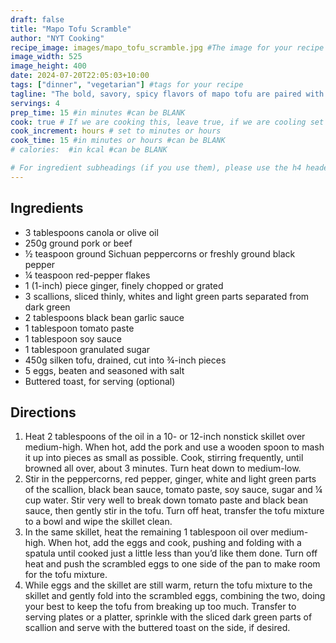 ```yaml
---
draft: false
title: "Mapo Tofu Scramble"
author: "NYT Cooking"
recipe_image: images/mapo_tofu_scramble.jpg #The image for your recipe
image_width: 525
image_height: 400
date: 2024-07-20T22:05:03+10:00
tags: ["dinner", "vegetarian"] #tags for your recipe
tagline: "The bold, savory, spicy flavors of mapo tofu are paired with the creamy richness of scrambled eggs in this hearty and comforting anytime-of-day meal."
servings: 4
prep_time: 15 #in minutes #can be BLANK
cook: true # If we are cooking this, leave true, if we are cooling set to false
cook_increment: hours # set to minutes or hours
cook_time: 15 #in minutes or hours #can be BLANK
# calories:  #in kcal #can be BLANK

# For ingredient subheadings (if you use them), please use the h4 header.  For print view I have those elements targeted
---
```



## Ingredients

- 3 tablespoons canola or olive oil
- 250g ground pork or beef
- ½ teaspoon ground Sichuan peppercorns or freshly ground black pepper
- ¼ teaspoon red-pepper flakes
- 1 (1-inch) piece ginger, finely chopped or grated
- 3 scallions, sliced thinly, whites and light green parts separated from dark green
- 2 tablespoons black bean garlic sauce
- 1 tablespoon tomato paste
- 1 tablespoon soy sauce
- 1 tablespoon granulated sugar
- 450g silken tofu, drained, cut into ¾-inch pieces
- 5 eggs, beaten and seasoned with salt
- Buttered toast, for serving (optional)

## Directions

1. Heat 2 tablespoons of the oil in a 10- or 12-inch nonstick skillet over medium-high. When hot, add the pork and use a wooden spoon to mash it up into pieces as small as possible. Cook, stirring frequently, until browned all over, about 3 minutes. Turn heat down to medium-low.
2. Stir in the peppercorns, red pepper, ginger, white and light green parts of the scallion, black bean sauce, tomato paste, soy sauce, sugar and ¼ cup water. Stir very well to break down tomato paste and black bean sauce, then gently stir in the tofu. Turn off heat, transfer the tofu mixture to a bowl and wipe the skillet clean.
3. In the same skillet, heat the remaining 1 tablespoon oil over medium-high. When hot, add the eggs and cook, pushing and folding with a spatula until cooked just a little less than you’d like them done. Turn off heat and push the scrambled eggs to one side of the pan to make room for the tofu mixture.
4. While eggs and the skillet are still warm, return the tofu mixture to the skillet and gently fold into the scrambled eggs, combining the two, doing your best to keep the tofu from breaking up too much. Transfer to serving plates or a platter, sprinkle with the sliced dark green parts of scallion and serve with the buttered toast on the side, if desired.